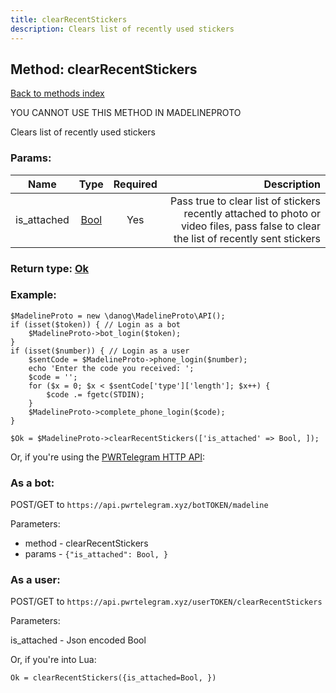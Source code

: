 ```yaml
---
title: clearRecentStickers
description: Clears list of recently used stickers
---
```

## Method: clearRecentStickers  
[Back to methods index](index.md)


YOU CANNOT USE THIS METHOD IN MADELINEPROTO


Clears list of recently used stickers

### Params:

| Name     |    Type       | Required | Description |
|----------|:-------------:|:--------:|------------:|
|is\_attached|[Bool](../types/Bool.md) | Yes|Pass true to clear list of stickers recently attached to photo or video files, pass false to clear the list of recently sent stickers|


### Return type: [Ok](../types/Ok.md)

### Example:


```
$MadelineProto = new \danog\MadelineProto\API();
if (isset($token)) { // Login as a bot
    $MadelineProto->bot_login($token);
}
if (isset($number)) { // Login as a user
    $sentCode = $MadelineProto->phone_login($number);
    echo 'Enter the code you received: ';
    $code = '';
    for ($x = 0; $x < $sentCode['type']['length']; $x++) {
        $code .= fgetc(STDIN);
    }
    $MadelineProto->complete_phone_login($code);
}

$Ok = $MadelineProto->clearRecentStickers(['is_attached' => Bool, ]);
```

Or, if you're using the [PWRTelegram HTTP API](https://pwrtelegram.xyz):

### As a bot:

POST/GET to `https://api.pwrtelegram.xyz/botTOKEN/madeline`

Parameters:

* method - clearRecentStickers
* params - `{"is_attached": Bool, }`



### As a user:

POST/GET to `https://api.pwrtelegram.xyz/userTOKEN/clearRecentStickers`

Parameters:

is_attached - Json encoded Bool



Or, if you're into Lua:

```
Ok = clearRecentStickers({is_attached=Bool, })
```

